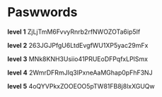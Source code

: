 # Paswwords
**level 1**
ZjLjTmM6FvvyRnrb2rfNWOZOTa6ip5If

**level 2**
263JGJPfgU6LtdEvgfWU1XP5yac29mFx

**level 3**
MNk8KNH3Usiio41PRUEoDFPqfxLPlSmx

**level 4**
2WmrDFRmJIq3IPxneAaMGhap0pFhF3NJ

**level 5**
4oQYVPkxZOOEOO5pTW81FB8j8lxXGUQw

